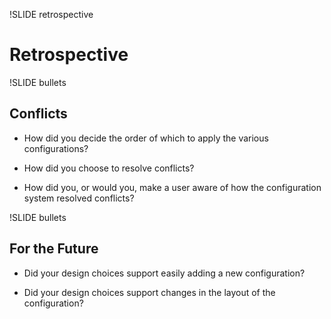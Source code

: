 !SLIDE retrospective

# Retrospective

!SLIDE bullets

## Conflicts

* How did you decide the order of which to apply the various configurations?

* How did you choose to resolve conflicts?

* How did you, or would you, make a user aware of how the configuration system resolved conflicts?

!SLIDE bullets

## For the Future

* Did your design choices support easily adding a new configuration?

* Did your design choices support changes in the layout of the configuration?